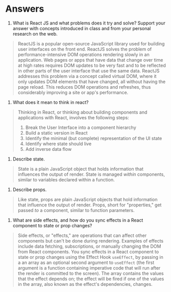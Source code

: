 # Answers

1. What is React JS and what problems does it try and solve? Support your answer with concepts introduced in class and from your personal research on the web.

> ReactJS is a popular open-source JavaScript library used for building user interfaces on the front end. ReactJS solves the problem of performance-intensive DOM operations rendering slowly in an application. Web pages or apps that have data that change over time at high rates requires DOM updates to be very fast and to be reflected in other parts of the user interface that use the same data. ReactJS addresses this problem via a concept called virtual DOM, where it only updates DOM elements that have changed, all without having the page reload. This reduces DOM operations and refreshes, thus considerably improving a site or app's performance.

1. What does it mean to think in react?

> Thinking in React, or thinking about building components and applications with React, involves the following steps:
>
> 1. Break the User Interface into a component hierarchy
> 2. Build a static version in React
> 3. Identify the minimal (but complete) representation of the UI state
> 4. Identify where state should live
> 5. Add inverse data flow

1. Describe state.

> State is a plain JavaScript object that holds information that influences the output of render. State is managed _within_ components, similar to variables declared within a function.

1. Describe props.

> Like state, props are plain JavaScript objects that hold information that influence the output of render. Props, short for "properties," get passed _to_ a component, similar to function parameters.

1. What are side effects, and how do you sync effects in a React component to state or prop changes?

> Side effects, or "effects," are operations that can affect other components but can't be done during rendering. Examples of effects include data fetching, subscriptions, or manually changing the DOM from React components. You sync effects in a React component to state or prop changes using the Effect Hook `useEffect`, by passing in a an array as an optional second argument to `useEffect` (the first argument is a function containing imperative code that will run after the render is committed to the screen). The array contains the values that the effect depends on; the effect will be fired if one of the values in the array, also known as the effect's dependencies, changes.
